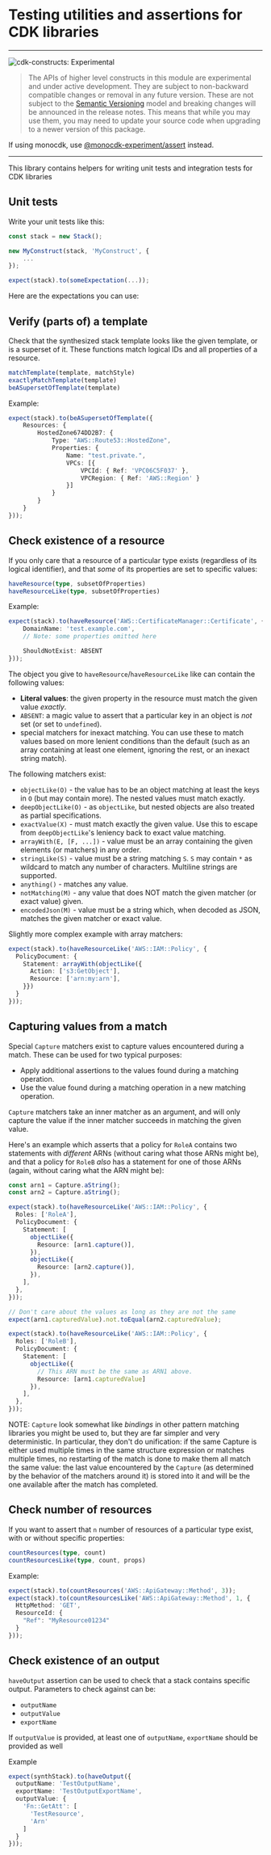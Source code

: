 # Testing utilities and assertions for CDK libraries
<!--BEGIN STABILITY BANNER-->

---

![cdk-constructs: Experimental](https://img.shields.io/badge/cdk--constructs-experimental-important.svg?style=for-the-badge)

> The APIs of higher level constructs in this module are experimental and under active development.
> They are subject to non-backward compatible changes or removal in any future version. These are
> not subject to the [Semantic Versioning](https://semver.org/) model and breaking changes will be
> announced in the release notes. This means that while you may use them, you may need to update
> your source code when upgrading to a newer version of this package.

If using monocdk, use [@monocdk-experiment/assert](https://www.npmjs.com/package/@monocdk-experiment/assert) instead.

---

<!--END STABILITY BANNER-->

This library contains helpers for writing unit tests and integration tests for CDK libraries

## Unit tests

Write your unit tests like this:

```ts
const stack = new Stack();

new MyConstruct(stack, 'MyConstruct', {
    ...
});

expect(stack).to(someExpectation(...));
```

Here are the expectations you can use:

## Verify (parts of) a template

Check that the synthesized stack template looks like the given template, or is a superset of it. These functions match logical IDs and all properties of a resource.

```ts
matchTemplate(template, matchStyle)
exactlyMatchTemplate(template)
beASupersetOfTemplate(template)
```

Example:

```ts
expect(stack).to(beASupersetOfTemplate({
    Resources: {
        HostedZone674DD2B7: {
            Type: "AWS::Route53::HostedZone",
            Properties: {
                Name: "test.private.",
                VPCs: [{
                    VPCId: { Ref: 'VPC06C5F037' },
                    VPCRegion: { Ref: 'AWS::Region' }
                }]
            }
        }
    }
}));
```


## Check existence of a resource

If you only care that a resource of a particular type exists (regardless of its logical identifier), and that *some* of its properties are set to specific values:

```ts
haveResource(type, subsetOfProperties)
haveResourceLike(type, subsetOfProperties)
```

Example:

```ts
expect(stack).to(haveResource('AWS::CertificateManager::Certificate', {
    DomainName: 'test.example.com',
    // Note: some properties omitted here

    ShouldNotExist: ABSENT
}));
```

The object you give to `haveResource`/`haveResourceLike` like can contain the
following values:

- **Literal values**: the given property in the resource must match the given value *exactly*.
- `ABSENT`: a magic value to assert that a particular key in an object is *not* set (or set to `undefined`).
- special matchers for inexact matching. You can use these to match values based on more lenient conditions
  than the default (such as an array containing at least one element, ignoring the rest, or an inexact string
  match).

The following matchers exist:

- `objectLike(O)` - the value has to be an object matching at least the keys in `O` (but may contain
  more). The nested values must match exactly.
- `deepObjectLike(O)` - as `objectLike`, but nested objects are also treated as partial specifications.
- `exactValue(X)` - must match exactly the given value. Use this to escape from `deepObjectLike`'s leniency
  back to exact value matching.
- `arrayWith(E, [F, ...])` - value must be an array containing the given elements (or matchers) in any order.
- `stringLike(S)` - value must be a string matching `S`. `S` may contain `*` as wildcard to match any number
  of characters. Multiline strings are supported.
- `anything()` - matches any value.
- `notMatching(M)` - any value that does NOT match the given matcher (or exact value) given.
- `encodedJson(M)` - value must be a string which, when decoded as JSON, matches the given matcher or
  exact value.

Slightly more complex example with array matchers:

```ts
expect(stack).to(haveResourceLike('AWS::IAM::Policy', {
  PolicyDocument: {
    Statement: arrayWith(objectLike({
      Action: ['s3:GetObject'],
      Resource: ['arn:my:arn'],
    }})
  }
}));
```

## Capturing values from a match

Special `Capture` matchers exist to capture values encountered during a match. These can be
used for two typical purposes:

- Apply additional assertions to the values found during a matching operation.
- Use the value found during a matching operation in a new matching operation.

`Capture` matchers take an inner matcher as an argument, and will only capture the value
if the inner matcher succeeds in matching the given value.

Here's an example which asserts that a policy for `RoleA` contains two statements
with *different* ARNs (without caring what those ARNs might be), and that
a policy for `RoleB` *also* has a statement for one of those ARNs (again, without
caring what the ARN might be):

```ts
const arn1 = Capture.aString();
const arn2 = Capture.aString();

expect(stack).to(haveResourceLike('AWS::IAM::Policy', {
  Roles: ['RoleA'],
  PolicyDocument: {
    Statement: [
      objectLike({
        Resource: [arn1.capture()],
      }),
      objectLike({
        Resource: [arn2.capture()],
      }),
    ],
  },
}));

// Don't care about the values as long as they are not the same
expect(arn1.capturedValue).not.toEqual(arn2.capturedValue);

expect(stack).to(haveResourceLike('AWS::IAM::Policy', {
  Roles: ['RoleB'],
  PolicyDocument: {
    Statement: [
      objectLike({
        // This ARN must be the same as ARN1 above.
        Resource: [arn1.capturedValue]
      }),
    ],
  },
}));
```

NOTE: `Capture` look somewhat like *bindings* in other pattern matching
libraries you might be used to, but they are far simpler and very
deterministic. In particular, they don't do unification: if the same Capture
is either used multiple times in the same structure expression or matches
multiple times, no restarting of the match is done to make them all match the
same value: the last value encountered by the `Capture` (as determined by the
behavior of the matchers around it) is stored into it and will be the one
available after the match has completed.

## Check number of resources

If you want to assert that `n` number of resources of a particular type exist, with or without specific properties:

```ts
countResources(type, count)
countResourcesLike(type, count, props)
```

Example:

```ts
expect(stack).to(countResources('AWS::ApiGateway::Method', 3));
expect(stack).to(countResourcesLike('AWS::ApiGateway::Method', 1, {
  HttpMethod: 'GET',
  ResourceId: {
    "Ref": "MyResource01234"
  }
}));
```

## Check existence of an output

`haveOutput` assertion can be used to check that a stack contains specific output.
Parameters to check against can be:

- `outputName`
- `outputValue`
- `exportName`

If `outputValue` is provided, at least one of `outputName`, `exportName` should be provided as well

Example

```ts
expect(synthStack).to(haveOutput({
  outputName: 'TestOutputName',
  exportName: 'TestOutputExportName',
  outputValue: {
    'Fn::GetAtt': [
      'TestResource',
      'Arn'
    ]
  }
}));
```
